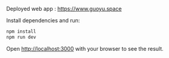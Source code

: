 Deployed web app : https://www.guoyu.space

Install dependencies and run:

```bash
npm install
npm run dev
```

Open [http://localhost:3000](http://localhost:3000) with your browser to see the result.
